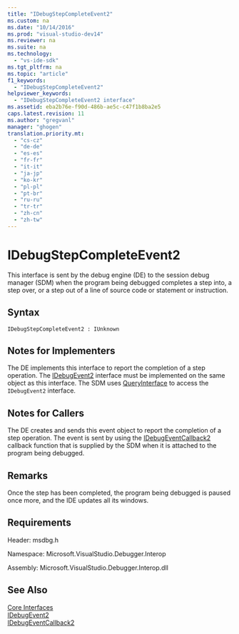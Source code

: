 ```yaml
---
title: "IDebugStepCompleteEvent2"
ms.custom: na
ms.date: "10/14/2016"
ms.prod: "visual-studio-dev14"
ms.reviewer: na
ms.suite: na
ms.technology: 
  - "vs-ide-sdk"
ms.tgt_pltfrm: na
ms.topic: "article"
f1_keywords: 
  - "IDebugStepCompleteEvent2"
helpviewer_keywords: 
  - "IDebugStepCompleteEvent2 interface"
ms.assetid: eba2b76e-f90d-486b-ae5c-c47f1b8ba2e5
caps.latest.revision: 11
ms.author: "gregvanl"
manager: "ghogen"
translation.priority.mt: 
  - "cs-cz"
  - "de-de"
  - "es-es"
  - "fr-fr"
  - "it-it"
  - "ja-jp"
  - "ko-kr"
  - "pl-pl"
  - "pt-br"
  - "ru-ru"
  - "tr-tr"
  - "zh-cn"
  - "zh-tw"
---
```

# IDebugStepCompleteEvent2
This interface is sent by the debug engine (DE) to the session debug manager (SDM) when the program being debugged completes a step into, a step over, or a step out of a line of source code or statement or instruction.  
  
## Syntax  
  
```  
IDebugStepCompleteEvent2 : IUnknown  
```  
  
## Notes for Implementers  
 The DE implements this interface to report the completion of a step operation. The [IDebugEvent2](../extensibility/idebugevent2.md) interface must be implemented on the same object as this interface. The SDM uses [QueryInterface](../Topic/QueryInterface.md) to access the `IDebugEvent2` interface.  
  
## Notes for Callers  
 The DE creates and sends this event object to report the completion of a step operation. The event is sent by using the [IDebugEventCallback2](../extensibility/idebugeventcallback2.md) callback function that is supplied by the SDM when it is attached to the program being debugged.  
  
## Remarks  
 Once the step has been completed, the program being debugged is paused once more, and the IDE updates all its windows.  
  
## Requirements  
 Header: msdbg.h  
  
 Namespace: Microsoft.VisualStudio.Debugger.Interop  
  
 Assembly: Microsoft.VisualStudio.Debugger.Interop.dll  
  
## See Also  
 [Core Interfaces](../extensibility/core-interfaces.md)   
 [IDebugEvent2](../extensibility/idebugevent2.md)   
 [IDebugEventCallback2](../extensibility/idebugeventcallback2.md)